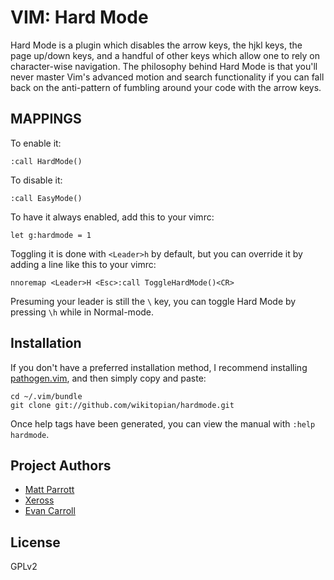 VIM: Hard Mode
==============

Hard Mode is a plugin which disables the arrow keys, the hjkl keys,
the page up/down keys, and a handful of other keys which allow one
to rely on character-wise navigation. The philosophy behind Hard Mode
is that you'll never master Vim's advanced motion and search functionality
if you can fall back on the anti-pattern of fumbling around your code with
the arrow keys.

MAPPINGS
--------

To enable it:

    :call HardMode()

To disable it:

    :call EasyMode()

To have it always enabled, add this to your vimrc:

    let g:hardmode = 1

Toggling it is done with `<Leader>h` by default, but you can override it
by adding a line like this to your vimrc:

    nnoremap <Leader>H <Esc>:call ToggleHardMode()<CR>

Presuming your leader is still the `\` key, you can toggle Hard Mode by
pressing `\h` while in Normal-mode.

Installation
------------

If you don't have a preferred installation method, I recommend
installing [pathogen.vim](https://github.com/tpope/vim-pathogen), and
then simply copy and paste:

    cd ~/.vim/bundle
    git clone git://github.com/wikitopian/hardmode.git

Once help tags have been generated, you can view the manual with
`:help hardmode`.

Project Authors
---------------

* [Matt Parrott](https://github.com/wikitopian)
* [Xeross](https://github.com/xeross)
* [Evan Carroll](https://github.com/EvanCarroll)

License
-------

GPLv2
